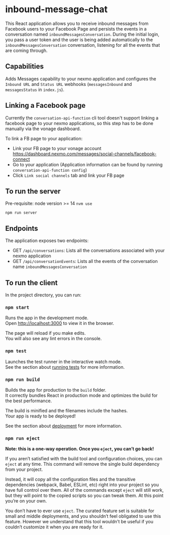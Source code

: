 # inbound-message-chat

This React application allows you to receive inbound messages from Facebook users to your Facebook Page and persists the events in a conversation named `inboundMessagesConversation`. During the initial login, you pass a
user token and the user is being added automatically to the `inboundMessagesConversation` conversation, listening for all the events that are coming through.

## Capabilities

Adds Messages capability to your nexmo application and configures the `Inbound URL` and `Status URL` webhooks (`messagesInbound` and `messagesStatus` in `index.js`).

## Linking a Facebook page

Currently the `conversation-api-function` cli tool doesn't support linking a facebook page to your nexmo applications, so this step has to be done manually via the vonage dashboard.

To link a FB page to your application:
* Link your FB page to your vonage account https://dashboard.nexmo.com/messages/social-channels/facebook-connect
* Go to your application (Application information can be found by running `conversation-api-function config`)
* Click `Link social channels` tab and link your FB page

## To run the server

Pre-requisite: node version >= 14 `nvm use`

`npm run server`

## Endpoints

The application exposes two endpoints:
* GET `/api/conversations`: Lists all the conversations associated with your nexmo application
* GET `/api/conversationEvents`: Lists all the events of the conversation name `inboundMessagesConversation`

## To run the client

In the project directory, you can run:

### `npm start`

Runs the app in the development mode.<br />
Open [http://localhost:3000](http://localhost:3000) to view it in the browser.

The page will reload if you make edits.<br />
You will also see any lint errors in the console.

### `npm test`

Launches the test runner in the interactive watch mode.<br />
See the section about [running tests](https://facebook.github.io/create-react-app/docs/running-tests) for more information.

### `npm run build`

Builds the app for production to the `build` folder.<br />
It correctly bundles React in production mode and optimizes the build for the best performance.

The build is minified and the filenames include the hashes.<br />
Your app is ready to be deployed!

See the section about [deployment](https://facebook.github.io/create-react-app/docs/deployment) for more information.

### `npm run eject`

**Note: this is a one-way operation. Once you `eject`, you can’t go back!**

If you aren’t satisfied with the build tool and configuration choices, you can `eject` at any time. This command will remove the single build dependency from your project.

Instead, it will copy all the configuration files and the transitive dependencies (webpack, Babel, ESLint, etc) right into your project so you have full control over them. All of the commands except `eject` will still work, but they will point to the copied scripts so you can tweak them. At this point you’re on your own.

You don’t have to ever use `eject`. The curated feature set is suitable for small and middle deployments, and you shouldn’t feel obligated to use this feature. However we understand that this tool wouldn’t be useful if you couldn’t customize it when you are ready for it.
